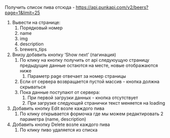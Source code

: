 Получить список пива отсюда - https://api.punkapi.com/v2/beers?page=1&limit=25
1. Вывести на странице:
    1. Порядковый номер
    2. name
    3. img
    4. description
    5. brewers_tips
2. Внизу добавить кнопку ‘Show next’ (пагинация)
    1. По клику на кнопку получить от api следуюущую страницу предыдущие данные остаются на месте, новые отображаются ниже
        1. Параметр page отвечает за номер страницы
    2. Если от сервера возвращается пустой массив - кнопка должна скрываться
    3. Пока данные поступают от сервера:
        1. При первой загрузки данных - кнопка отсутствует
        2. При загрузке следующей странички текст меняется на loading
3. Добавить кнопку Edit возле каждого пива
    1. По клику открывается формочка где мы можем редактировать 2 параметра (name, description)
4. Добавить кнопку Delete возле каждого пива
    1. По клику пиво удаляется из списка
